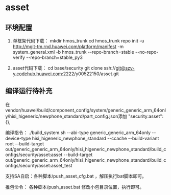 # asset

## 环境配置
1. 单框架代码下载：
mkdir hmos_trunk
cd hmos_trunk
repo init -u http://mgit-tm.rnd.huawei.com/platform/manifest -m system_general.xml -b hmos_trunk --repo-branch=stable --no-repo-verify --repo-branch=stable_py3

2. asset代码下载：
cd base/security
git clone ssh://git@szv-y.codehub.huawei.com:2222/y00522150/asset.git

## 编译运行待补充
在vendor/huawei/build/component_config/system/generic_generic_arm_64only/hisi_higeneric/newphone_standard/part_config.json添加
"security:asset":{},

编译指令： ./build_system.sh --abi-type generic_generic_arm_64only --device-type hisi_higeneric_newphone_standard --ccache --build-variant root --build-target out/generic_generic_arm_64only/hisi_higeneric_newphone_standard/build_configs/security/asset:asset --build-target out/generic_generic_arm_64only/hisi_higeneric_newphone_standard/build_configs/security/asset:asset_test

支持SA自启：各种脚本/push_asset_cfg.bat ，解压执行bat脚本即可。

推包命令： 各种脚本/push_asset.bat 修改小包目录位置，执行即可。
